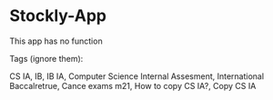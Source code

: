 # Stockly-App

This app has no function





Tags (ignore them):

CS IA, IB, IB IA, Computer Science Internal Assesment, International Baccalretrue, Cance exams m21, How to copy CS IA?, Copy CS IA
